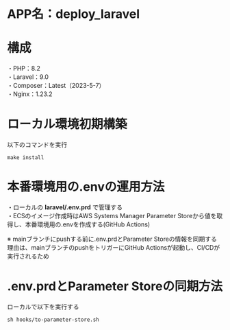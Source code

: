 # APP名：deploy_laravel

# 構成
・PHP：8.2  
・Laravel：9.0  
・Composer：Latest（2023-5-7）  
・Nginx：1.23.2  

# ローカル環境初期構築
以下のコマンドを実行
```
make install
```

# 本番環境用の.envの運用方法
・ローカルの **laravel/.env.prd** で管理する  
・ECSのイメージ作成時はAWS Systems Manager Parameter Storeから値を取得し、本番環境用の.envを作成する(GitHub Actions)  

※ mainブランチにpushする前に.env.prdとParameter Storeの情報を同期する  
  理由は、mainブランチのpushをトリガーにGitHub Actionsが起動し、CI/CDが実行されるため

# .env.prdとParameter Storeの同期方法
ローカルで以下を実行する
```
sh hooks/to-parameter-store.sh
```
